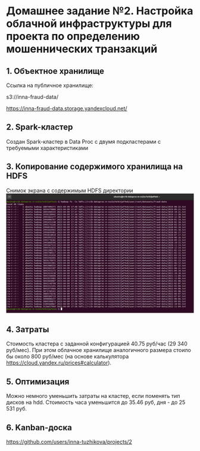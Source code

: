 # Домашнее задание №2. Настройка облачной инфраструктуры для проекта по определению мошеннических транзакций

## 1. Объектное хранилище

Ссылка на публичное хранилище:

s3://inna-fraud-data/

https://inna-fraud-data.storage.yandexcloud.net/

## 2. Spark-кластер
Создан Spark-кластер в Data Proc с двумя подкластерами с требуемыми 
характеристиками

## 3. Копирование содержимого хранилища на HDFS
Снимок экрана с содержимым HDFS директории
![HDFS Data Screenshot](hdfs-data.png "HDFS Data Screenshot")


## 4. Затраты
Стоимость кластера с заданной конфигурацией 40.75 руб/час (29 340 руб/мес).
При этом облачное хранилище аналогичного размера стоило бы около 800 руб/мес
(на основе калькулятора https://cloud.yandex.ru/prices#calculator).

## 5. Оптимизация
Можно немного уменьшить затраты на кластер, если поменять тип дисков на hdd.
Стоимость часа уменьшится до 35.46 руб, дня - до 25 531 руб.

## 6. Kanban-доска
https://github.com/users/inna-tuzhikova/projects/2
